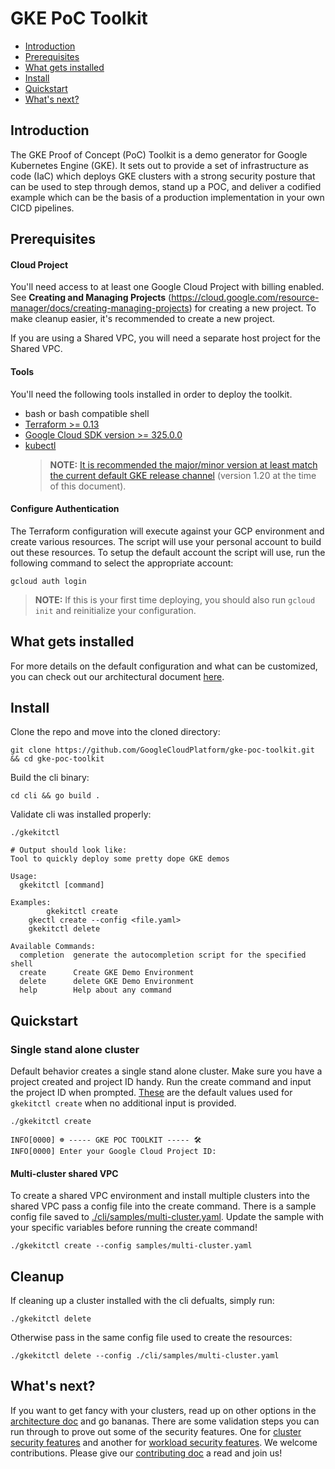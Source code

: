 # GKE PoC Toolkit

* [Introduction](#introduction)
* [Prerequisites](#prerequisites)
* [What gets installed](#what-gets-installed)
* [Install](#install)
* [Quickstart](#quickstart)
* [What's next?](#what's-next)

## Introduction

The GKE Proof of Concept (PoC) Toolkit is a demo generator for Google Kubernetes Engine (GKE). It sets out to provide a set of infrastructure as code (IaC) which deploys GKE clusters with a strong security posture that can be used to step through demos, stand up a POC, and deliver a codified example which can be the basis of a production implementation in your own CICD pipelines.

## Prerequisites

#### Cloud Project

You'll need access to at least one Google Cloud Project with billing enabled. See **Creating and Managing Projects** (https://cloud.google.com/resource-manager/docs/creating-managing-projects) for creating a new project. To make cleanup easier, it's recommended to create a new project. 

If you are using a Shared VPC, you will need a separate host project for the Shared VPC. 

#### Tools

You'll need the following tools installed in order to deploy the toolkit. 
* bash or bash compatible shell
* [Terraform >= 0.13](https://www.terraform.io/downloads.html)
* [Google Cloud SDK version >= 325.0.0](https://cloud.google.com/sdk/docs/downloads-versioned-archives)
* [kubectl](https://kubernetes.io/docs/tasks/tools/)
  >**NOTE:** [It is recommended the major/minor version at least match the current default GKE release channel](https://cloud.google.com/kubernetes-engine/docs/release-notes#current_versions) (version 1.20 at the time of this document).

#### Configure Authentication

The Terraform configuration will execute against your GCP environment and create various resources.  The script will use your personal account to build out these resources.  To setup the default account the script will use, run the following command to select the appropriate account:

`gcloud auth login`

>**NOTE:** If this is your first time deploying, you should also run `gcloud init` and reinitialize your configuration. 

## What gets installed

For more details on the default configuration and what can be customized, you can check out our architectural document [here](docs/architecture.md). 

## Install

Clone the repo and move into the cloned directory:

```shell
git clone https://github.com/GoogleCloudPlatform/gke-poc-toolkit.git && cd gke-poc-toolkit
```

Build the cli binary:
```shell
cd cli && go build .
```

Validate cli was installed properly:
```shell
./gkekitctl
```

```shell
# Output should look like:
Tool to quickly deploy some pretty dope GKE demos

Usage:
  gkekitctl [command]

Examples:
        gkekitctl create
	gkectl create --config <file.yaml>
	gkekitctl delete

Available Commands:
  completion  generate the autocompletion script for the specified shell
  create      Create GKE Demo Environment
  delete      delete GKE Demo Environment
  help        Help about any command
```


## Quickstart

### Single stand alone cluster

Default behavior creates a single stand alone cluster. Make sure you have a project created and project ID handy. Run the create command and input the project ID when prompted. [These](cli/samples/default-config.yaml) are the default values used for `gkekitctl create` when no additional input is provided.

```shell
./gkekitctl create
```
```shell
INFO[0000] ☸️ ----- GKE POC TOOLKIT ----- 🛠
INFO[0000] Enter your Google Cloud Project ID:
```

#### Multi-cluster shared VPC

To create a shared VPC environment and install multiple clusters into the shared VPC pass a config file into the create command. 
There is a sample config file saved to [./cli/samples/multi-cluster.yaml](cli/samples/multi-cluster.yaml). Update the sample with your specific variables before running the create command!

```
./gkekitctl create --config samples/multi-cluster.yaml
```

## Cleanup

If cleaning up a cluster installed with the cli defualts, simply run:

```shell
./gkekitctl delete
```

Otherwise pass in the same config file used to create the resources:

```shell
./gkekitctl delete --config ./cli/samples/multi-cluster.yaml
```

## What's next?
If you want to get fancy with your clusters, read up on other options in the [architecture doc](docs/architecture.md) and go bananas. There are some validation steps you can run through to prove out some of the security features. One for [cluster security features](docs/cluster-security-validation.md) and another for [workload security features](docs/workload-security-validation.md). We welcome contributions. Please give our [contributing doc](CONTRIBUTING.md) a read and join us!
